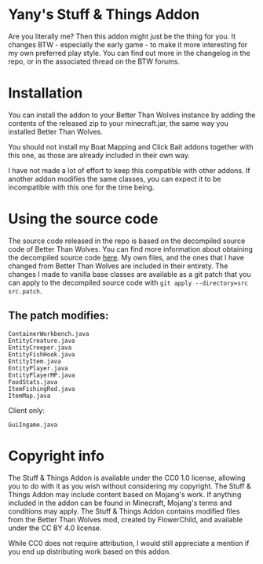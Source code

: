 # Yany's Stuff & Things Addon
Are you literally me? Then this addon might just be the thing for you. It changes BTW - especially the early game - to make it more interesting for my own preferred play style. You can find out more in the changelog in the repo, or in the associated thread on the BTW forums.

# Installation
You can install the addon to your Better Than Wolves instance by adding the contents of the released zip to your minecraft.jar, the same way you installed Better Than Wolves.

You should not install my Boat Mapping and Click Bait addons together with this one, as those are already included in their own way.

I have not made a lot of effort to keep this compatible with other addons. If another addon modifies the same classes, you can expect it to be incompatible with this one for the time being.

# Using the source code

The source code released in the repo is based on the decompiled source code of Better Than Wolves. You can find more information about obtaining the decompiled source code [here](https://www.sargunster.com/btw/index.php?title=Creating_Addons). My own files, and the ones that I have changed from Better Than Wolves are included in their entirety. The changes I made to vanilla base classes are available as a git patch that you can apply to the decompiled source code with `git apply --directory=src src.patch`. 

## The patch modifies:
```
ContainerWorkbench.java
EntityCreature.java
EntityCreeper.java
EntityFishHook.java
EntityItem.java
EntityPlayer.java
EntityPlayerMP.java
FoodStats.java
ItemFishingRod.java
ItemMap.java
```
Client only:
```
GuiIngame.java
```

# Copyright info
The Stuff & Things Addon is available under the CC0 1.0 license, allowing you to do with it as you wish without considering my copyright. The Stuff & Things Addon may include content based on Mojang's work. If anything included in the addon can be found in Minecraft, Mojang's terms and conditions may apply. The Stuff & Things Addon contains modified files from the Better Than Wolves mod, created by FlowerChild, and available under the CC BY 4.0 license.

While CC0 does not require attribution, I would still appreciate a mention if you end up distributing work based on this addon.